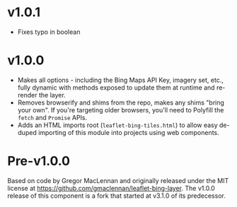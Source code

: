 v1.0.1
==================
* Fixes typo in boolean

v1.0.0
==================
* Makes all options - including the Bing Maps API Key, imagery set, etc., fully
dynamic with methods exposed to update them at runtime and re-render the layer.
* Removes browserify and shims from the repo, makes any shims "bring your own".
If you're targeting older browsers, you'll need to Polyfill the `fetch` and
`Promise` APIs.
* Adds an HTML imports root (`leaflet-bing-tiles.html`) to allow easy de-duped
importing of this module into projects using web components.

Pre-v1.0.0
==================
Based on code by Gregor MacLennan and originally released under the MIT license
at https://github.com/gmaclennan/leaflet-bing-layer. The v1.0.0 release of this
component is a fork that started at v3.1.0 of its predecessor.
